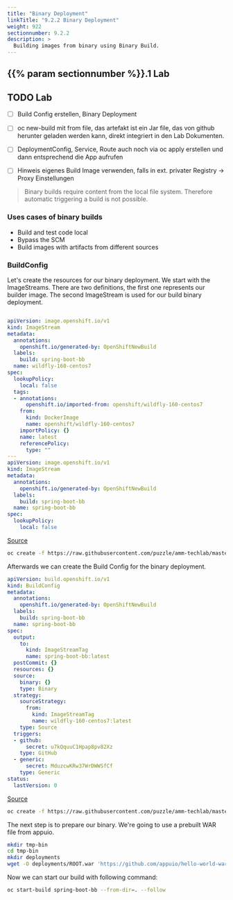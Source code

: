 ```yaml
---
title: "Binary Deployment"
linkTitle: "9.2.2 Binary Deployment"
weight: 922
sectionnumber: 9.2.2
description: >
  Building images from binary using Binary Build.
---
```



## {{% param sectionnumber %}}.1 Lab


## TODO Lab

* [ ] Build Config erstellen, Binary Deployment
* [ ] oc new-build mit from file, das artefakt ist ein Jar file, das von github herunter geladen werden kann, direkt integriert in den Lab Dokumenten.
* [ ] DeploymentConfig, Service, Route auch noch via oc apply erstellen und dann entsprechend die App aufrufen
* [ ] Hinweis eigenes Build Image verwenden, falls in ext. privater Registry -> Proxy Einstellungen


> Binary builds require content from the local file system. Therefore automatic triggering a build is not possible.


### Uses cases of binary builds

* Build and test code local
* Bypass the SCM
* Build images with artifacts from different sources


### BuildConfig

Let's create the resources for our binary deployment. We start with the ImageStreams. There are two definitions, the first one represents our builder image. The second ImageStream is used for our build binary deployment.


```YAML

apiVersion: image.openshift.io/v1
kind: ImageStream
metadata:
  annotations:
    openshift.io/generated-by: OpenShiftNewBuild
  labels:
    build: spring-boot-bb
  name: wildfly-160-centos7
spec:
  lookupPolicy:
    local: false
  tags:
  - annotations:
      openshift.io/imported-from: openshift/wildfly-160-centos7
    from:
      kind: DockerImage
      name: openshift/wildfly-160-centos7
    importPolicy: {}
    name: latest
    referencePolicy:
      type: ""
---  
apiVersion: image.openshift.io/v1
kind: ImageStream
metadata:
  annotations:
    openshift.io/generated-by: OpenShiftNewBuild
  labels:
    build: spring-boot-bb
  name: spring-boot-bb
spec:
  lookupPolicy:
    local: false
```

[Source](https://raw.githubusercontent.com/puzzle/amm-techlab/master/content/en/docs/additional/build-types/binary/imageStreams.yaml)

```BASH
oc create -f https://raw.githubusercontent.com/puzzle/amm-techlab/master/content/en/docs/additional/build-types/binary/imageStreams.yaml
```

Afterwards we can create the Build Config for the binary deployment.

```YAML
apiVersion: build.openshift.io/v1
kind: BuildConfig
metadata:
  annotations:
    openshift.io/generated-by: OpenShiftNewBuild
  labels:
    build: spring-boot-bb
  name: spring-boot-bb
spec:
  output:
    to:
      kind: ImageStreamTag
      name: spring-boot-bb:latest
  postCommit: {}
  resources: {}
  source:
    binary: {}
    type: Binary
  strategy:
    sourceStrategy:
      from:
        kind: ImageStreamTag
        name: wildfly-160-centos7:latest
    type: Source
  triggers:
  - github:
      secret: u7kQquuC1Hpap8pv82Xz
    type: GitHub
  - generic:
      secret: MduzcwKRw37WrDWWSfCf
    type: Generic
status:
  lastVersion: 0
```


[Source](https://raw.githubusercontent.com/puzzle/amm-techlab/master/content/en/docs/additional/build-types/binary/buildConfig.yaml)

```BASH
oc create -f https://raw.githubusercontent.com/puzzle/amm-techlab/master/content/en/docs/additional/build-types/binary/buildConfig.yaml
```

The next step is to prepare our binary. We're going to use a prebuilt WAR file from appuio.

```BASH
mkdir tmp-bin
cd tmp-bin
mkdir deployments
wget -O deployments/ROOT.war 'https://github.com/appuio/hello-world-war/blob/master/repo/ch/appuio/hello-world-war/1.0.0/hello-world-war-1.0.0.war?raw=true'
```

Now we can start our build with following command:

```BASH
oc start-build spring-boot-bb --from-dir=. --follow
```
